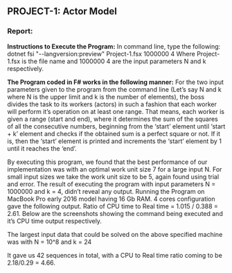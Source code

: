 ## PROJECT-1: Actor Model

### Report:

**Instructions to Execute the Program:** ​In command line, type the following:
dotnet fsi "--langversion:preview" Project-1.fsx 1000000 4
Where Project-1.fsx is the file name and 1000000 4 are the input parameters N and k respectively.

**The Program coded in F# works in the following manner:**
For the two input parameters given to the program from the command line (Let’s say N and k where N is
the upper limit and k is the number of elements), the boss divides the task to its workers (actors) in such a
fashion that each worker will perform it’s operation on at least one range. That means, each worker is
given a range (start and end), where it determines the sum of the squares of all the consecutive numbers,
beginning from the ‘start’ element until ‘start + k’ element and checks if the obtained sum is a perfect
square or not. If it is, then the ‘start’ element is printed and increments the ‘start’ element by 1 until it
reaches the ‘end’.

By executing this program, we found that the best performance of our implementation was with an
optimal work unit size 7 for a large input N. For small input sizes we take the work unit size to be 5, again
found using trial and error. The result of executing the program with input parameters N = 1000000 and k
= 4, didn’t reveal any output. Running the Program on MacBook Pro early 2016 model having 16 Gb
RAM. 4 cores configuration gave the following output. Ratio of CPU time to Real time = 1.015 / 0.388 =
2.61. Below are the screenshots showing the command being executed and it’s CPU time output
respectively.

The largest input data that could be solved on the above specified machine was with N = 10^8 and k = 24

It gave us 42 sequences in total, with a CPU to Real time ratio coming to be 2.18/0.29 = 4.66.
